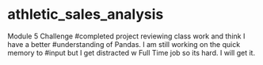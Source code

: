 # athletic_sales_analysis
Module 5 Challenge
#completed project reviewing class work and think I have a better
#understanding of Pandas. I am still working on the quick memory to 
#input but I get distracted w Full Time job so its hard. I will get it. 
